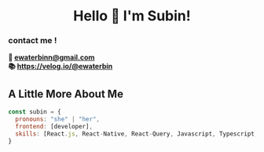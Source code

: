 # <div align="center">Hello 👋    I'm Subin! </div>  

### contact me ! 
<strong>   💌 ewaterbinn@gmail.com</strong><br>
<strong> 📚 https://velog.io/@ewaterbin </strong><br>


## A Little More About Me

```javascript
const subin = {
  pronouns: "she" | "her",
  frontend: [developer],
  skills: [React.js, React-Native, React-Query, Javascript, Typescript, HTML, CSS, Sass, node.js],
}
```
